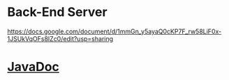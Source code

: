 # Back-End Server
https://docs.google.com/document/d/1mmGn_y5ayaQ0cKP7F_rw58LiF0x-1JSUkVqOFs8IZc0/edit?usp=sharing
# [JavaDoc](./out/index.html)
